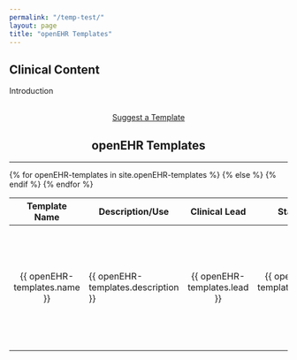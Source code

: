 ```yaml
---
permalink: "/temp-test/"
layout: page
title: "openEHR Templates"
---
```


<section class="bg-primary text-white" id="about">
      <div class="container text-center">
        <h2 class="mb-4">Clinical Content</h2>
        <p align="left">Introduction</p><br>
		<center><a class="btn btn-light btn-xl" href="mailto:info@apperta.org">Suggest a Template</a></center>
</div>
</section>

<section id="openEHR-templatess">
      <div class="container">
        <div class="row">
          <div class="col-lg-12">
            <center><h2 class="section-heading">openEHR Templates</h2>
            <hr class="my-4"></center>
  	<div style="overflow-x:auto;">	
         <table id="project" class="table table-striped table-bordered display responsive no-wrap" style="width:100%">
        <thead>
            <tr>
                <th>Template Name</th>
                <th>Description/Use</th>
                <th>Clinical Lead</th>
				<th>Status</th>
                <th>CKM Link</th>
                <th><i class="fab fa-github"></i> Git Location</th>
                <!--hidden field-->
                <th>Key Words</th>
            </tr>
        </thead>
        <tbody>
        {% for openEHR-templates in site.openEHR-templates %}
            <tr>
             <!--Template Name -->
                <td style="text-align:center; vertical-align:middle">{{ openEHR-templates.name }}</td>
            <!--Template Description-->
                <td><p>{{ openEHR-templates.description }}</p></td>
            <!--Template Clinical Lead-->
                <td style="text-align:center; vertical-align:middle">{{ openEHR-templates.lead }}</td>  
            <!--Template Status-->    
            <td style="text-align:center; vertical-align:middle">{{ openEHR-templates.status }}</td>  
            <!--Template CKM Link-->
                <td style="text-align:center; vertical-align:middle">
                {% if openEHR-templates.ckm == null %}
                {% else %}
                {% if openEHR-templates.ckm contains 'http' %}  
                <a href="{{ openEHR-templates.ckm }}" target="_blank"><i class="fas fa-globe fa-2x"></i></a>
                {% else %} 
                <a href="{{ openEHR-templates.ckm }}"><i class="fas fa-globe fa-2x"></i></a>
                {% endif %}
                {% endif %}
                </td>
            <!--Template Git Link-->
                <td style="text-align:center; vertical-align:middle">
                {% if openEHR-templates.git == null %}
                </td>
                {% else %}
                <a href="{{ openEHR-templates.git }}" target="_blank"><i class="fab fa-github fa-2x"></i></a>
                {% endif %}
                </td>
            <!--Template Keywords HIDDEN-->
                <td>{{ openEHR-templates.keywords }}</td>
            </tr>
        {% endfor %}
    </tbody>
</table>
</div>        
      </div>
	  </div>
	  </div>
    </section>
